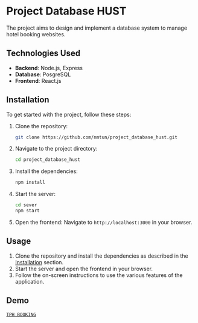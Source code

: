 # Project Database HUST
The project aims to design and implement a database system to manage hotel booking websites.

## Technologies Used
- **Backend**: Node.js, Express
- **Database**: PosgreSQL
- **Frontend**: React.js

## Installation
To get started with the project, follow these steps:
1. Clone the repository:
    ```bash
    git clone https://github.com/nmtun/project_database_hust.git
    ```
2. Navigate to the project directory:
    ```bash
    cd project_database_hust
    ```
3. Install the dependencies:
    ```bash
    npm install
    ```
4. Start the server:
    ```bash
    cd sever
    npm start
    ```
5. Open the frontend:
    Navigate to `http://localhost:3000` in your browser.

## Usage

1. Clone the repository and install the dependencies as described in the [Installation](#installation) section.
2. Start the server and open the frontend in your browser.
3. Follow the on-screen instructions to use the various features of the application.

## Demo
[`TPH BOOKING`](https://hotel-booking-frontend-one.vercel.app/)

